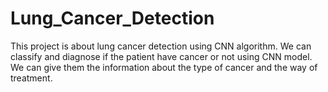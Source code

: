 # Lung_Cancer_Detection
This project is about lung cancer detection using CNN algorithm. We can classify and diagnose if the patient have cancer or not using CNN model. We can give them the information about the type of cancer and the way of treatment.
